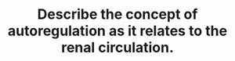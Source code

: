 ---
title: "Describe the concept of autoregulation as it relates to the renal circulation."
entityType: SAQ
exam: PEX
college: CICM
year: 2008
sitting: B
question: 12
passRate: 80
EC_expectedDomains:
- "A good answer included a definition of autoregulation."
- "In relation to the renal circulation, the kidneys extract only 10% of the available O2 supply and therefore the renal blood flow is high for the purpose of filtration and not metabolic demand, renal blood flow is autoregulated to remain constant against arterial blood pressures from 75 – 160 mmHg (an illustration helps explain this concept), Tubuloglomerular Feedback (including a description of the mechanism)."
- "A discussion about other mechanisms thought to play a role is important – eg intrinsic contractile response of smooth muscle to stretch (myogenic theory of autoregulation). Vasodilator substances tend to accumulate in active tissues, and these \"metabolites\" (decreases in O2 tension, increased CO2 tension and decreased pH) also contribute to autoregulation (metabolic theory of autoregulation). The sympathetic nerves innervate afferent and efferent arterioles. Renal autoregulation usually overrides mild to moderate degrees of sympathetic stimulation. Strong sympathetic stimulation however will constrict renal arterioles reducing flow to 10% of normal. GFR falls to a lesser extent than renal blood flow owing to a differential effect of sympathetic stimulation constricting the efferent arteriole to a greater degree than the afferent arteriole."
EC_extraCredit:
- "This question was concerned with a very important physiological principle and was generally well answered."
resources:
- "Guyton Chp 26"
---